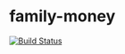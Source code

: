 # family-money

[![Build Status](https://travis-ci.org/baevkir/family-money-bot.svg?branch=master)](https://travis-ci.org/baevkir/family-money-bot)
